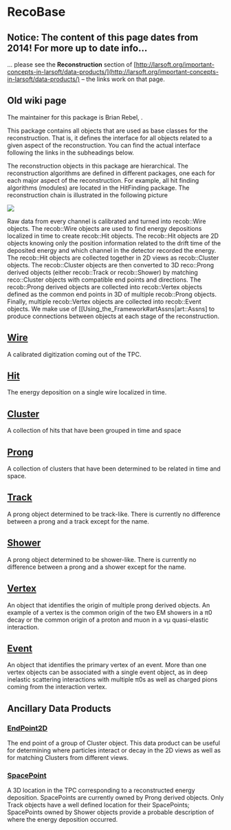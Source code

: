 RecoBase
======================

Notice: The content of this page dates from 2014! For more up to date info…
---------------------------------------------------------------------------------------------------------------------------------------------------------

… please see the **Reconstruction** section of [http://larsoft.org/important-concepts-in-larsoft/data-products/](http://larsoft.org/important-concepts-in-larsoft/data-products/) – the links work on that page.

Old wiki page
--------------------------------

The maintainer for this package is Brian Rebel, .

This package contains all objects that are used as base classes for the reconstruction. That is, it defines the interface for all objects related to a given aspect of the reconstruction. You can find the actual interface following the links in the subheadings below.

The reconstruction objects in this package are hierarchical. The reconstruction algorithms are defined in different packages, one each for each major aspect of the reconstruction. For example, all hit finding algorithms (modules) are located in the HitFinding package. The reconstruction chain is illustrated in the following picture

![](reco_chain.png)

Raw data from every channel is calibrated and turned into recob::Wire objects. The recob::Wire objects are used to find energy depositions localized in time to create recob::Hit objects. The recob::Hit objects are 2D objects knowing only the position information related to the drift time of the deposited energy and which channel in the detector recorded the energy. The recob::Hit objects are collected together in 2D views as recob::Cluster objects. The recob::Cluster objects are then converted to 3D reco::Prong derived objects (either recob::Track or recob::Shower) by matching reco::Cluster objects with compatible end points and directions. The recob::Prong derived objects are collected into recob::Vertex objects defined as the common end points in 3D of multiple recob::Prong objects. Finally, multiple recob::Vertex objects are collected into recob::Event objects. We make use of [[Using_the_Framework\#artAssns|art::Assns] to produce connections between objects at each stage of the reconstruction.

[Wire](https://cdcvs.fnal.gov/redmine/projects/larsoftsvn/repository/entry/trunk/RecoBase/Wire.h)
-----------------------------------------------------------------------------------------------------------

A calibrated digitization coming out of the TPC.

[Hit](https://cdcvs.fnal.gov/redmine/projects/larsoftsvn/repository/entry/trunk/RecoBase/Hit.h)
--------------------------------------------------------------------------------------------------------

The energy deposition on a single wire localized in time.

[Cluster](https://cdcvs.fnal.gov/redmine/projects/larsoftsvn/repository/entry/trunk/RecoBase/Cluster.h)
--------------------------------------------------------------------------------------------------------------------

A collection of hits that have been grouped in time and space

[Prong](https://cdcvs.fnal.gov/redmine/projects/larsoftsvn/repository/entry/trunk/RecoBase/Prong.h)
--------------------------------------------------------------------------------------------------------------

A collection of clusters that have been determined to be related in time and space.

[Track](https://cdcvs.fnal.gov/redmine/projects/larsoftsvn/repository/entry/trunk/RecoBase/Track.h)
--------------------------------------------------------------------------------------------------------------

A prong object determined to be track-like. There is currently no difference between a prong and a track except for the name.

[Shower](https://cdcvs.fnal.gov/redmine/projects/larsoftsvn/repository/entry/trunk/RecoBase/Shower.h)
-----------------------------------------------------------------------------------------------------------------

A prong object determined to be shower-like. There is currently no difference between a prong and a shower except for the name.

[Vertex](https://cdcvs.fnal.gov/redmine/projects/larsoftsvn/repository/entry/trunk/RecoBase/Vertex.h)
-----------------------------------------------------------------------------------------------------------------

An object that identifies the origin of multiple prong derived objects. An example of a vertex is the common origin of the two EM showers in a π0 decay or the common origin of a proton and muon in a νμ quasi-elastic interaction.

[Event](https://cdcvs.fnal.gov/redmine/projects/larsoftsvn/repository/entry/trunk/RecoBase/Event.h)
--------------------------------------------------------------------------------------------------------------

An object that identifies the primary vertex of an event. More than one vertex objects can be associated with a single event object, as in deep inelastic scattering interactions with multiple π0s as well as charged pions coming from the interaction vertex.

Ancillary Data Products
----------------------------------------------------

### [EndPoint2D](https://cdcvs.fnal.gov/redmine/projects/larsoftsvn/repository/entry/trunk/RecoBase/EndPoint2D.h)

The end point of a group of Cluster object. This data product can be useful for determining where particles interact or decay in the 2D views as well as for matching Clusters from different views.

### [SpacePoint](https://cdcvs.fnal.gov/redmine/projects/larsoftsvn/repository/entry/trunk/RecoBase/SpacePoint.h)

A 3D location in the TPC corresponding to a reconstructed energy deposition. SpacePoints are currently owned by Prong derived objects. Only Track objects have a well defined location for their SpacePoints; SpacePoints owned by Shower objects provide a probable description of where the energy deposition occurred.

